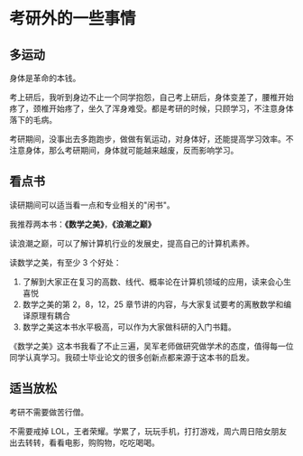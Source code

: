 # 考研外的一些事情

## 多运动

身体是革命的本钱。

考上研后，我听到身边不止一个同学抱怨，自己考上研后，身体变差了，腰椎开始疼了，颈椎开始疼了，坐久了浑身难受。都是考研的时候，只顾学习，不注意身体落下的毛病。

考研期间，没事出去多跑跑步，做做有氧运动，对身体好，还能提高学习效率。不注意身体，那么考研期间，身体就可能越来越废，反而影响学习。

## 看点书

读研期间可以适当看一点和专业相关的"闲书"。

我推荐两本书：**《数学之美》**，**《浪潮之巅》**

读浪潮之巅，可以了解计算机行业的发展史，提高自己的计算机素养。

读数学之美，有至少 3 个好处：

1. 了解到大家正在复习的高数、线代、概率论在计算机领域的应用，读来会心生喜悦
2. 数学之美的第 2，8，12，25 章节讲的内容，与大家复试要考的离散数学和编译原理有耦合
3. 数学之美这本书水平极高，可以作为大家做科研的入门书籍。

《数学之美》这本书我看了不止三遍，吴军老师做研究做学术的态度，值得每一位同学认真学习。我硕士毕业论文的很多创新点都来源于这本书的启发。

## 适当放松

考研不需要做苦行僧。

不需要戒掉 LOL，王者荣耀。学累了，玩玩手机，打打游戏，周六周日陪女朋友出去转转，看看电影，购购物，吃吃喝喝。